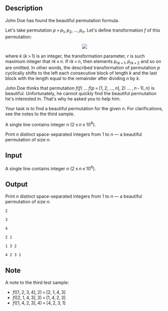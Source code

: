 ## Description

<div><p>John Doe has found the beautiful permutation formula.</p><p>Let's take permutation <span class="tex-span"><i>p</i> = <i>p</i><sub class="lower-index">1</sub>, <i>p</i><sub class="lower-index">2</sub>, ..., <i>p</i><sub class="lower-index"><i>n</i></sub></span>. Let's define transformation <span class="tex-span"><i>f</i></span> of this permutation: </p><center class="tex-equation"><img align="middle" class="tex-formula" src="file://OOLWXEzt.png" style="max-width: 100.0%;max-height: 100.0%;"></center><p>where <span class="tex-span"><i>k</i></span> <span class="tex-span">(<i>k</i> &gt; 1)</span> is an integer, the transformation parameter, <span class="tex-span"><i>r</i></span> is such maximum integer that <span class="tex-span"><i>rk</i> ≤ <i>n</i></span>. If <span class="tex-span"><i>rk</i> = <i>n</i></span>, then elements <span class="tex-span"><i>p</i><sub class="lower-index"><i>rk</i> + 1</sub>, <i>p</i><sub class="lower-index"><i>rk</i> + 2</sub></span> and so on are omitted. In other words, the described transformation of permutation <span class="tex-span"><i>p</i></span> cyclically shifts to the left each consecutive block of length <span class="tex-span"><i>k</i></span> and the last block with the length equal to the remainder after dividing <span class="tex-span"><i>n</i></span> by <span class="tex-span"><i>k</i></span>. </p><p>John Doe thinks that permutation <span class="tex-span"><i>f</i>(<i>f</i>(&nbsp;...&nbsp;<i>f</i>(<i>p</i> = [1, 2, ..., <i>n</i>], 2)&nbsp;...&nbsp;, <i>n</i> - 1), <i>n</i>)</span> is beautiful. Unfortunately, he cannot quickly find the beautiful permutation he's interested in. That's why he asked you to help him.</p><p>Your task is to find a beautiful permutation for the given <span class="tex-span"><i>n</i></span>. For clarifications, see the notes to the third sample.</p></div><div class="input-specification"><p>A single line contains integer <span class="tex-span"><i>n</i></span> (<span class="tex-span">2 ≤ <i>n</i> ≤ 10<sup class="upper-index">6</sup></span>).</p></div><div class="output-specification"><p>Print <span class="tex-span"><i>n</i></span> distinct space-separated integers from <span class="tex-span">1</span> to <span class="tex-span"><i>n</i></span> — a beautiful permutation of size <span class="tex-span"><i>n</i></span>.</p></div>

## Input

<p>A single line contains integer <span class="tex-span"><i>n</i></span> (<span class="tex-span">2 ≤ <i>n</i> ≤ 10<sup class="upper-index">6</sup></span>).</p>

## Output

<p>Print <span class="tex-span"><i>n</i></span> distinct space-separated integers from <span class="tex-span">1</span> to <span class="tex-span"><i>n</i></span> — a beautiful permutation of size <span class="tex-span"><i>n</i></span>.</p>





```input1
2

```




```input2
3

```




```input3
4

```




```output1
2 1 

```




```output2
1 3 2 

```




```output3
4 2 3 1 

```



## Note

<p>A note to the third test sample: </p><ul> <li> <span class="tex-span"><i>f</i>([1, 2, 3, 4], 2) = [2, 1, 4, 3]</span> </li><li> <span class="tex-span"><i>f</i>([2, 1, 4, 3], 3) = [1, 4, 2, 3]</span> </li><li> <span class="tex-span"><i>f</i>([1, 4, 2, 3], 4) = [4, 2, 3, 1]</span> </li></ul>
